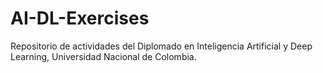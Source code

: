 # AI-DL-Exercises
Repositorio de actividades del Diplomado en Inteligencia Artificial y Deep Learning, Universidad Nacional de Colombia.

